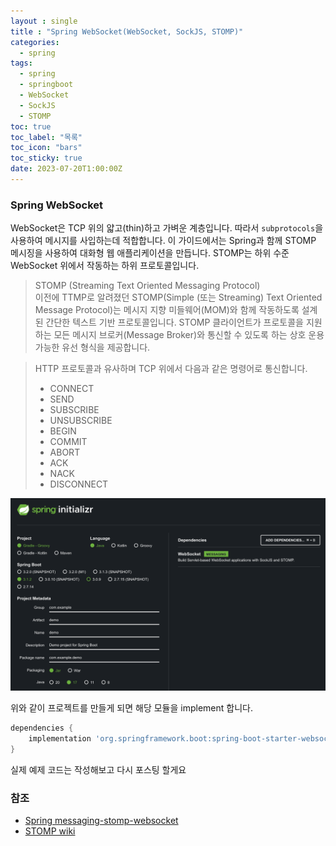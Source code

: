 ```yaml
---
layout : single
title : "Spring WebSocket(WebSocket, SockJS, STOMP)"
categories:
  - spring
tags:
  - spring
  - springboot
  - WebSocket
  - SockJS
  - STOMP
toc: true
toc_label: "목록"
toc_icon: "bars"
toc_sticky: true
date: 2023-07-20T1:00:00Z
---
```


### Spring WebSocket 

WebSocket은 TCP 위의 얇고(thin)하고 가벼운 계층입니다. 따라서 `subprotocols`을 사용하여 메시지를 사입하는데 적합합니다.
이 가이드에서는 Spring과 함께 STOMP 메시징을 사용하여 대화형 웹 애플리케이션을 만듭니다. 
STOMP는 하위 수준 WebSocket 위에서 작동하는 하위 프로토콜입니다.

> STOMP (Streaming Text Oriented Messaging Protocol)   
> 이전에 TTMP로 알려졌던 STOMP(Simple (또는 Streaming) Text Oriented Message Protocol)는 메시지 지향 미들웨어(MOM)와 함께 작동하도록 설계된 간단한 텍스트 기반 프로토콜입니다.
> STOMP 클라이언트가 프로토콜을 지원하는 모든 메시지 브로커(Message Broker)와 통신할 수 있도록 하는 상호 운용 가능한 유선 형식을 제공합니다.   
   

> HTTP 프로토콜과 유사하며 TCP 위에서 다음과 같은 명령어로 통신합니다.
> - CONNECT 
> - SEND 
> - SUBSCRIBE 
> - UNSUBSCRIBE 
> - BEGIN 
> - COMMIT 
> - ABORT 
> - ACK 
> - NACK 
> - DISCONNECT

![img.png](/assets/images/2307/14-1.png#center)   
   
위와 같이 프로젝트를 만들게 되면 해당 모듈을 implement 합니다. 

```gradle
dependencies {
	implementation 'org.springframework.boot:spring-boot-starter-websocket'
}
```



실제 예제 코드는 작성해보고 다시 포스팅 할게요


### 참조
- [Spring messaging-stomp-websocket](https://spring.io/guides/gs/messaging-stomp-websocket/)
- [STOMP wiki](https://en.wikipedia.org/wiki/Streaming_Text_Oriented_Messaging_Protocol)
